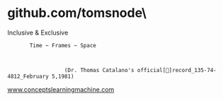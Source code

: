 # github.com/tomsnode\
Inclusive & Exclusive

 
           Time ~ Frames ~ Space


                      
                      (Dr. Thomas Catalano's official[📀]record_135-74-4812_February 5,1981)
                          
                          
    
   
   
   
   www.conceptslearningmachine.com
   

   
  
   

   
   
   
